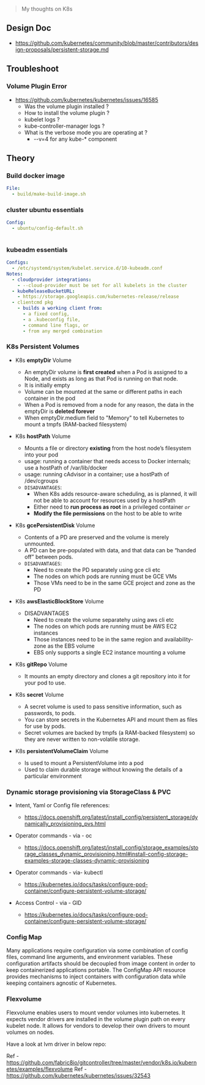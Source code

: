 
> My thoughts on K8s

## Design Doc

- https://github.com/kubernetes/community/blob/master/contributors/design-proposals/persistent-storage.md

## Troubleshoot

### Volume Plugin Error

- https://github.com/kubernetes/kubernetes/issues/16585
  - Was the volume plugin installed ?
  - How to install the volume plugin ?
  - kubelet logs ?
  - kube-controller-manager logs ?
  - What is the verbose mode you are operating at ?
    - --v=4 for any kube-* component

## Theory

### Build docker image

```yaml
File:
  - build/make-build-image.sh
```

### cluster ubuntu essentials

```yaml
Config:
  - ubuntu/config-default.sh
 
```

### kubeadm essentials

```yaml
Configs:
  - /etc/systemd/system/kubelet.service.d/10-kubeadm.conf
Notes:
  - cloudprovider integrations:
    - --cloud-provider must be set for all kubelets in the cluster
  - kubeReleaseBucketURL:
    - https://storage.googleapis.com/kubernetes-release/release
  - clientcmd pkg
    - builds a working client from:
      - a fixed config,
      - a .kubeconfig file,
      - command line flags, or
      - from any merged combination
```

### K8s Persistent Volumes

- K8s **emptyDir** Volume
  - An emptyDir volume is **first created** when a Pod is assigned to a Node, and exists as long as that Pod is running on that node. 
  - It is initially empty
  - Volume can be mounted at the same or different paths in each container in the pod
  - When a Pod is removed from a node for any reason, the data in the emptyDir is **deleted forever**
  - When emptyDir.medium field to "Memory" to tell Kubernetes to mount a tmpfs (RAM-backed filesystem)

- K8s **hostPath** Volume
  - Mounts a file or directory **existing** from the host node’s filesystem into your pod
  - usage: running a container that needs access to Docker internals; use a hostPath of /var/lib/docker
  - usage: running cAdvisor in a container; use a hostPath of /dev/cgroups
  - `DISADVANTAGES`:
    - When K8s adds resource-aware scheduling, as is planned, it will not be able to account for resources used by a hostPath
    - Either need to **run process as root** in a privileged container _`or`_
    - **Modify the file permissions** on the host to be able to write

- K8s **gcePersistentDisk** Volume
  - Contents of a PD are preserved and the volume is merely unmounted. 
  - A PD can be pre-populated with data, and that data can be “handed off” between pods.
  - `DISADVANTAGES`:
    - Need to create the PD separately using gce cli etc
    - The nodes on which pods are running must be GCE VMs
    - Those VMs need to be in the same GCE project and zone as the PD

- K8s **awsElasticBlockStore** Volume
  - DISADVANTAGES
    - Need to create the volume separatehy using aws cli etc
    - The nodes on which pods are running must be AWS EC2 instances
    - Those instances need to be in the same region and availability-zone as the EBS volume
    - EBS only supports a single EC2 instance mounting a volume

- K8s **gitRepo** Volume
  -  It mounts an empty directory and clones a git repository into it for your pod to use.

- K8s **secret** Volume
  - A secret volume is used to pass sensitive information, such as passwords, to pods.
  - You can store secrets in the Kubernetes API and mount them as files for use by pods. 
  - Secret volumes are backed by tmpfs (a RAM-backed filesystem) so they are never written to non-volatile storage.

- K8s **persistentVolumeClaim** Volume
  - Is used to mount a PersistentVolume into a pod
  - Used to claim durable storage without knowing the details of a particular environment

### Dynamic storage provisioning via StorageClass & PVC

- Intent, Yaml or Config file references:
  - https://docs.openshift.org/latest/install_config/persistent_storage/dynamically_provisioning_pvs.html

- Operator commands - via - oc
  - https://docs.openshift.org/latest/install_config/storage_examples/storage_classes_dynamic_provisioning.html#install-config-storage-examples-storage-classes-dynamic-provisioning

- Operator commands - via- kubectl
  - https://kubernetes.io/docs/tasks/configure-pod-container/configure-persistent-volume-storage/

- Access Control - via - GID
  - https://kubernetes.io/docs/tasks/configure-pod-container/configure-persistent-volume-storage/

### Config Map

Many applications require configuration via some combination of config files, command line arguments, and environment variables. These configuration artifacts should be decoupled from image content in order to keep containerized applications portable. The ConfigMap API resource provides mechanisms to inject containers with configuration data while keeping containers agnostic of Kubernetes.

### Flexvolume

Flexvolume enables users to mount vendor volumes into kubernetes. It expects vendor drivers are installed in the volume plugin path on every kubelet node. It allows for vendors to develop their own drivers to mount volumes on nodes.

Have a look at lvm driver in below repo:

Ref - https://github.com/fabric8io/gitcontroller/tree/master/vendor/k8s.io/kubernetes/examples/flexvolume
Ref - https://github.com/kubernetes/kubernetes/issues/32543
